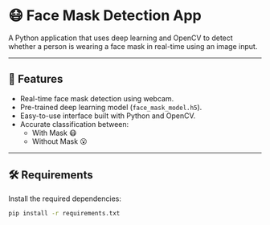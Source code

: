 # 😷 Face Mask Detection App

A Python application that uses deep learning and OpenCV to detect whether a person is wearing a face mask in real-time using an  image input.

---

## 📌 Features

- Real-time face mask detection using webcam.
- Pre-trained deep learning model (`face_mask_model.h5`).
- Easy-to-use interface built with Python and OpenCV.
- Accurate classification between:
  - With Mask 😷
  - Without Mask 😮

---

## 🛠️ Requirements

Install the required dependencies:

```bash
pip install -r requirements.txt
